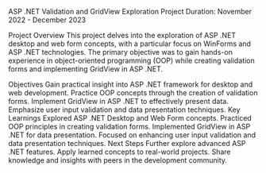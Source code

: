 ASP .NET Validation and GridView Exploration
Project Duration: November 2022 - December 2023

Project Overview
This project delves into the exploration of ASP .NET desktop and web form concepts, with a particular focus on WinForms and ASP .NET technologies. The primary objective was to gain hands-on experience in object-oriented programming (OOP) while creating validation forms and implementing GridView in ASP .NET.

Objectives
Gain practical insight into ASP .NET framework for desktop and web development.
Practice OOP concepts through the creation of validation forms.
Implement GridView in ASP .NET to effectively present data.
Emphasize user input validation and data presentation techniques.
Key Learnings
Explored ASP .NET Desktop and Web Form concepts.
Practiced OOP principles in creating validation forms.
Implemented GridView in ASP .NET for data presentation.
Focused on enhancing user input validation and data presentation techniques.
Next Steps
Further explore advanced ASP .NET features.
Apply learned concepts to real-world projects.
Share knowledge and insights with peers in the development community.
